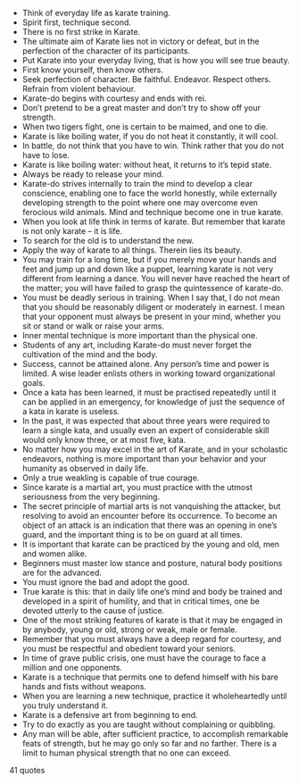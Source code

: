  - Think of everyday life as karate training.
 - Spirit first, technique second.
 - There is no first strike in Karate.
 - The ultimate aim of Karate lies not in victory or defeat, but in the perfection of the character of its participants.
 - Put Karate into your everyday living, that is how you will see true beauty.
 - First know yourself, then know others.
 - Seek perfection of character. Be faithful. Endeavor. Respect others. Refrain from violent behaviour.
 - Karate-do begins with courtesy and ends with rei.
 - Don’t pretend to be a great master and don’t try to show off your strength.
 - When two tigers fight, one is certain to be maimed, and one to die.
 - Karate is like boiling water, if you do not heat it constantly, it will cool.
 - In battle, do not think that you have to win. Think rather that you do not have to lose.
 - Karate is like boiling water: without heat, it returns to it’s tepid state.
 - Always be ready to release your mind.
 - Karate-do strives internally to train the mind to develop a clear conscience, enabling one to face the world honestly, while externally developing strength to the point where one may overcome even ferocious wild animals. Mind and technique become one in true karate.
 - When you look at life think in terms of karate. But remember that karate is not only karate – it is life.
 - To search for the old is to understand the new.
 - Apply the way of karate to all things. Therein lies its beauty.
 - You may train for a long time, but if you merely move your hands and feet and jump up and down like a puppet, learning karate is not very different from learning a dance. You will never have reached the heart of the matter; you will have failed to grasp the quintessence of karate-do.
 - You must be deadly serious in training. When I say that, I do not mean that you should be reasonably diligent or moderately in earnest. I mean that your opponent must always be present in your mind, whether you sit or stand or walk or raise your arms.
 - Inner mental technique is more important than the physical one.
 - Students of any art, including Karate-do must never forget the cultivation of the mind and the body.
 - Success, cannot be attained alone. Any person’s time and power is limited. A wise leader enlists others in working toward organizational goals.
 - Once a kata has been learned, it must be practised repeatedly until it can be applied in an emergency, for knowledge of just the sequence of a kata in karate is useless.
 - In the past, it was expected that about three years were required to learn a single kata, and usually even an expert of considerable skill would only know three, or at most five, kata.
 - No matter how you may excel in the art of Karate, and in your scholastic endeavors, nothing is more important than your behavior and your humanity as observed in daily life.
 - Only a true weakling is capable of true courage.
 - Since karate is a martial art, you must practice with the utmost seriousness from the very beginning.
 - The secret principle of martial arts is not vanquishing the attacker, but resolving to avoid an encounter before its occurrence. To become an object of an attack is an indication that there was an opening in one’s guard, and the important thing is to be on guard at all times.
 - It is important that karate can be practiced by the young and old, men and women alike.
 - Beginners must master low stance and posture, natural body positions are for the advanced.
 - You must ignore the bad and adopt the good.
 - True karate is this: that in daily life one’s mind and body be trained and developed in a spirit of humility, and that in critical times, one be devoted utterly to the cause of justice.
 - One of the most striking features of karate is that it may be engaged in by anybody, young or old, strong or weak, male or female.
 - Remember that you must always have a deep regard for courtesy, and you must be respectful and obedient toward your seniors.
 - In time of grave public crisis, one must have the courage to face a million and one opponents.
 - Karate is a technique that permits one to defend himself with his bare hands and fists without weapons.
 - When you are learning a new technique, practice it wholeheartedly until you truly understand it.
 - Karate is a defensive art from beginning to end.
 - Try to do exactly as you are taught without complaining or quibbling.
 - Any man will be able, after sufficient practice, to accomplish remarkable feats of strength, but he may go only so far and no farther. There is a limit to human physical strength that no one can exceed.

41 quotes